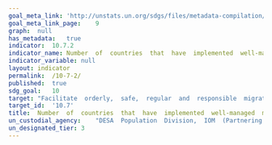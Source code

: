 ```yaml
---	
goal_meta_link:	'http://unstats.un.org/sdgs/files/metadata-compilation/Metadata-Goal-10.pdf'
goal_meta_link_page:	9
graph:	null
has_metadata:	true
indicator:	10.7.2
indicator_name:	Number  of  countries  that  have  implemented  well-managed  migration  policies
indicator_variable:	null
layout:	indicator
permalink:	/10-7-2/
published:	true  
sdg_goal:	10
target:	"Facilitate  orderly,  safe,  regular  and  responsible  migration  and  mobility  of  people,  including  through  the  implementation  of  planned  and  well-managed  migration  policies."
target_id:	'10.7'
title:	Number  of  countries  that  have  implemented  well-managed  migration  policies
un_custodial_agency:	"DESA  Population  Division,  IOM  (Partnering  Agencies:  World  Bank,  Global  Migration  Group,  UNHCR,  UNODC)"
un_designated_tier:	3
---	
```

